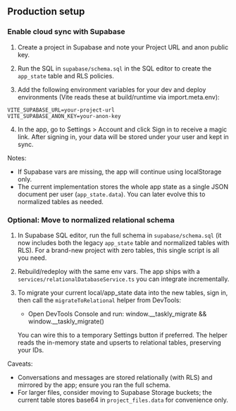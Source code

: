 ## Production setup

### Enable cloud sync with Supabase

1) Create a project in Supabase and note your Project URL and anon public key.

2) Run the SQL in `supabase/schema.sql` in the SQL editor to create the `app_state` table and RLS policies.

3) Add the following environment variables for your dev and deploy environments (Vite reads these at build/runtime via import.meta.env):

```
VITE_SUPABASE_URL=your-project-url
VITE_SUPABASE_ANON_KEY=your-anon-key
```

4) In the app, go to Settings > Account and click Sign in to receive a magic link. After signing in, your data will be stored under your user and kept in sync.

Notes:
- If Supabase vars are missing, the app will continue using localStorage only.
- The current implementation stores the whole app state as a single JSON document per user (`app_state.data`). You can later evolve this to normalized tables as needed.

### Optional: Move to normalized relational schema

1) In Supabase SQL editor, run the full schema in `supabase/schema.sql` (it now includes both the legacy `app_state` table and normalized tables with RLS). For a brand-new project with zero tables, this single script is all you need.
2) Rebuild/redeploy with the same env vars. The app ships with a `services/relationalDatabaseService.ts` you can integrate incrementally.
3) To migrate your current local/app_state data into the new tables, sign in, then call the `migrateToRelational` helper from DevTools:

	 - Open DevTools Console and run:
		 window.__taskly_migrate && window.__taskly_migrate()

	 You can wire this to a temporary Settings button if preferred. The helper reads the in-memory state and upserts to relational tables, preserving your IDs.

Caveats:
- Conversations and messages are stored relationally (with RLS) and mirrored by the app; ensure you ran the full schema.
- For larger files, consider moving to Supabase Storage buckets; the current table stores base64 in `project_files.data` for convenience only.

